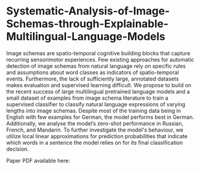 # Systematic-Analysis-of-Image-Schemas-through-Explainable-Multilingual-Language-Models

Image schemas are spatio-temporal cognitive building blocks that capture recurring sensorimotor experiences. Few existing approaches for automatic detection of image schemas from natural language rely on specific rules and assumptions about word classes as indicators of spatio-temporal events. Furthermore, the lack of sufficiently large, annotated datasets makes evaluation and supervised learning difficult. We propose to build on the recent success of large multilingual pretrained language models and a small dataset of examples from image schema literature to train a supervised classifier to classify natural language expressions of varying lengths into image schemas. Despite most of the training data being in English with few examples for German, the model performs best in German. Additionally, we analyse the model’s zero-shot performance in Russian, French, and Mandarin. To further investigate the model's behaviour, we utilize local linear approximations for prediction probabilities that indicate which words in a sentence the model relies on for its final classification decision.

Paper PDF available here: 
